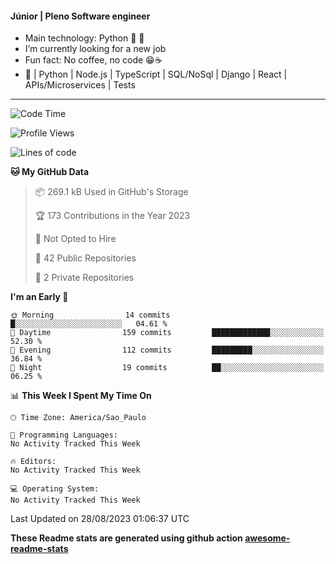 #### Júnior | Pleno Software engineer 

- Main technology: Python 🐍 💖
- I’m currently looking for a new job
- Fun fact: No coffee, no code 😁☕
- 📖 | Python | Node.js | TypeScript | SQL/NoSql | Django | React | APIs/Microservices | Tests 
---
<!--START_SECTION:waka-->
![Code Time](http://img.shields.io/badge/Code%20Time-830%20hrs%2049%20mins-blue)

![Profile Views](http://img.shields.io/badge/Profile%20Views-0-blue)

![Lines of code](https://img.shields.io/badge/From%20Hello%20World%20I%27ve%20Written-10.6%20million%20lines%20of%20code-blue)

**🐱 My GitHub Data** 

> 📦 269.1 kB Used in GitHub's Storage 
 > 
> 🏆 173 Contributions in the Year 2023
 > 
> 🚫 Not Opted to Hire
 > 
> 📜 42 Public Repositories 
 > 
> 🔑 2 Private Repositories 
 > 
**I'm an Early 🐤** 

```text
🌞 Morning                14 commits          █░░░░░░░░░░░░░░░░░░░░░░░░   04.61 % 
🌆 Daytime                159 commits         █████████████░░░░░░░░░░░░   52.30 % 
🌃 Evening                112 commits         █████████░░░░░░░░░░░░░░░░   36.84 % 
🌙 Night                  19 commits          ██░░░░░░░░░░░░░░░░░░░░░░░   06.25 % 
```


📊 **This Week I Spent My Time On** 

```text
🕑︎ Time Zone: America/Sao_Paulo

💬 Programming Languages: 
No Activity Tracked This Week

🔥 Editors: 
No Activity Tracked This Week

💻 Operating System: 
No Activity Tracked This Week
```


 Last Updated on 28/08/2023 01:06:37 UTC
<!--END_SECTION:waka-->

**These Readme stats are generated using github action [awesome-readme-stats](https://github.com/anmol098/waka-readme-stats)**
